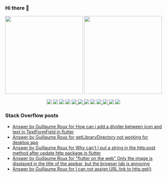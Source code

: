### Hi there 👋

<p align="left">
 <a>
  <img height="250em" src="https://github-readme-stats.vercel.app/api?username=TesteurManiak&theme=tokyonight" />
  <a href="https://stackoverflow.com/users/9942346/testeur-maniak">
   <img height="250em" src="https://github-readme-stackoverflow.vercel.app/?userID=9942346&theme=dark" />
  </a>
 </a>
</p>

<p align="center">
 <img src="https://img.shields.io/badge/javascript%20-%23323330.svg?&style=for-the-badge&logo=javascript&logoColor=%23F7DF1E"/>
 <img src="https://img.shields.io/badge/typescript%20-%23007ACC.svg?&style=for-the-badge&logo=typescript&logoColor=white"/>
 <img src="https://img.shields.io/badge/c%20-%2300599C.svg?&style=for-the-badge&logo=c&logoColor=white"/>
 <img src="https://img.shields.io/badge/c++%20-%2300599C.svg?&style=for-the-badge&logo=c%2B%2B&ogoColor=white"/>
 <a href="https://pub.dev/packages?q=email%3Arouxguillaume8%40gmail.com">
  <img src="https://img.shields.io/badge/dart-%230175C2.svg?&style=for-the-badge&logo=dart&logoColor=white"/>
 </a>
 <a href="https://pub.dev/packages?q=email%3Arouxguillaume8%40gmail.com">
  <img src="https://img.shields.io/badge/Flutter%20-%2302569B.svg?&style=for-the-badge&logo=Flutter&logoColor=white" />
 </a>
 <img src="https://img.shields.io/badge/swift-%23FA7343.svg?&style=for-the-badge&logo=swift&logoColor=white"/>
 <img src="https://img.shields.io/badge/git%20-%23F05033.svg?&style=for-the-badge&logo=git&logoColor=white"/>
 <a href="https://gitlab.com/G_Roux">
  <img src="https://img.shields.io/badge/gitlab%20-%23181717.svg?&style=for-the-badge&logo=gitlab&logoColor=white"/>
 </a>
 <a href="https://github.com/TesteurManiak">
  <img src="https://img.shields.io/badge/github%20-%23121011.svg?&style=for-the-badge&logo=github&logoColor=white"/>
 </a>
 <img src="https://img.shields.io/badge/firebase%20-%23039BE5.svg?&style=for-the-badge&logo=firebase"/>
 <a href="https://www.linkedin.com/in/guillaume2-roux/">
  <img src="https://img.shields.io/badge/linkedin%20-%230077B5.svg?&style=for-the-badge&logo=linkedin&logoColor=white"/>
 </a>
</p>

### Stack Overflow posts

<!-- STACKOVERFLOW:START -->
- [Answer by Guillaume Roux for How can i add a divider between icon and text in TextFormField in flutter](https://stackoverflow.com/questions/66500376/how-can-i-add-a-divider-between-icon-and-text-in-textformfield-in-flutter/66500890#66500890)
- [Answer by Guillaume Roux for getLibraryDirectory not working for desktop app](https://stackoverflow.com/questions/66495562/getlibrarydirectory-not-working-for-desktop-app/66496440#66496440)
- [Answer by Guillaume Roux for Why can't I put a string in the http.post method after update http package in flutter](https://stackoverflow.com/questions/66490602/why-cant-i-put-a-string-in-the-http-post-method-after-update-http-package-in-fl/66490660#66490660)
- [Answer by Guillaume Roux for "flutter on the web" Only the image is displayed in the title of the appbar, but the browser tab is annoying](https://stackoverflow.com/questions/66467194/flutter-on-the-web-only-the-image-is-displayed-in-the-title-of-the-appbar-but/66473255#66473255)
- [Answer by Guillaume Roux for I can not assign URL link to http.get()](https://stackoverflow.com/questions/66471436/i-can-not-assign-url-link-to-http-get/66471974#66471974)
<!-- STACKOVERFLOW:END -->
